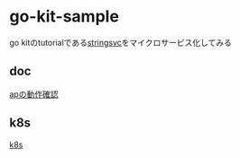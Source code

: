 # go-kit-sample
go kitのtutorialである[stringsvc](https://gokit.io/examples/stringsvc.html#first-principles)をマイクロサービス化してみる

## doc
[apの動作確認](doc/ap.md)
## k8s
[k8s](doc/k8s.md)